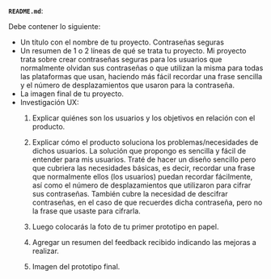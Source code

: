 **`README.md`**:

Debe contener lo siguiente:

* Un título con el nombre de tu proyecto.
Contraseñas seguras
* Un resumen de 1 o 2 líneas de qué se trata tu proyecto.
Mi proyecto trata sobre crear contraseñas seguras para los usuarios que normalmente olvidan sus contraseñas o que utilizan la misma para todas las plataformas que usan, haciendo más fácil recordar una frase sencilla y el número de desplazamientos que usaron para la contraseña.
* La imagen final de tu proyecto.
* Investigación UX:
  1. Explicar quiénes son los usuarios y los objetivos en relación con el
    producto.

  2. Explicar cómo el producto soluciona los problemas/necesidades de dichos
    usuarios.
    La solución que propongo es sencilla y fácil de entender para mis usuarios. Traté de hacer un diseño sencillo pero que cubriera las necesidades básicas, es decir, recordar una frase que normalmente ellos (los usuarios) puedan recordar fácilmente, así como el número de desplazamientos que utilizaron para cifrar sus contraseñas. También cubre la necesidad de descifrar contraseñas, en el caso de que recuerdes dicha contraseña, pero no la frase que usaste para cifrarla.
  3. Luego colocarás la foto de tu primer prototipo en papel.
  4. Agregar un resumen del feedback recibido indicando las mejoras a realizar.

  5. Imagen del prototipo final.
